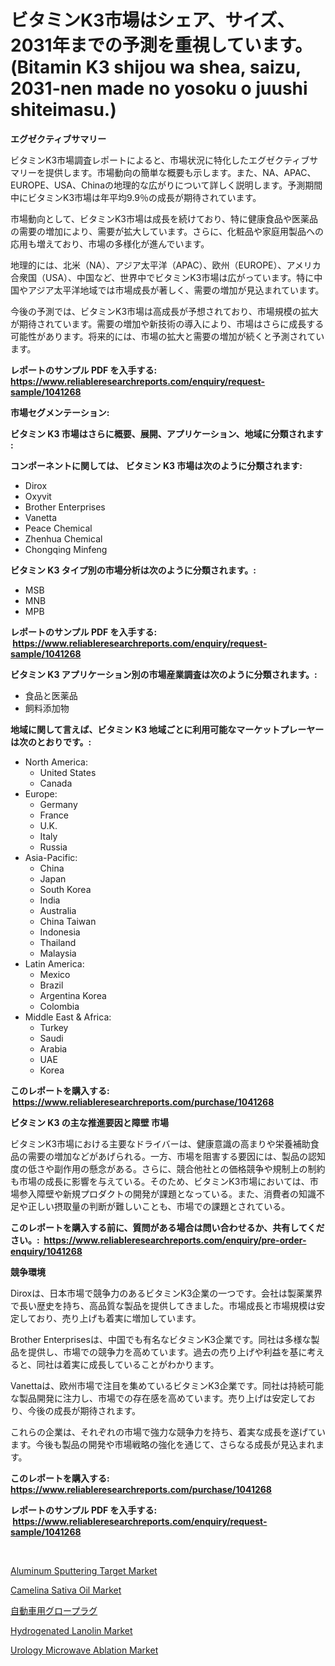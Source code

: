 <p><h1>ビタミンK3市場はシェア、サイズ、2031年までの予測を重視しています。 (Bitamin K3 shijou wa shea, saizu, 2031-nen made no yosoku o juushi shiteimasu.)</h1></p><p><strong>エグゼクティブサマリー</strong></p>
<p><p>ビタミンK3市場調査レポートによると、市場状況に特化したエグゼクティブサマリーを提供します。市場動向の簡単な概要も示します。また、NA、APAC、EUROPE、USA、Chinaの地理的な広がりについて詳しく説明します。予測期間中にビタミンK3市場は年平均9.9％の成長が期待されています。</p><p>市場動向として、ビタミンK3市場は成長を続けており、特に健康食品や医薬品の需要の増加により、需要が拡大しています。さらに、化粧品や家庭用製品への応用も増えており、市場の多様化が進んでいます。</p><p>地理的には、北米（NA）、アジア太平洋（APAC）、欧州（EUROPE）、アメリカ合衆国（USA）、中国など、世界中でビタミンK3市場は広がっています。特に中国やアジア太平洋地域では市場成長が著しく、需要の増加が見込まれています。</p><p>今後の予測では、ビタミンK3市場は高成長が予想されており、市場規模の拡大が期待されています。需要の増加や新技術の導入により、市場はさらに成長する可能性があります。将来的には、市場の拡大と需要の増加が続くと予測されています。</p></p>
<p><strong>レポートのサンプル PDF を入手する: <a href="https://www.reliableresearchreports.com/enquiry/request-sample/1041268">https://www.reliableresearchreports.com/enquiry/request-sample/1041268</a></strong></p>
<p><strong>市場セグメンテーション:</strong></p>
<p><strong> ビタミン K3 市場はさらに概要、展開、アプリケーション、地域に分類されます :</strong></p>
<p><strong>コンポーネントに関しては、 ビタミン K3 市場は次のように分類されます: &nbsp;</strong></p>
<p><ul><li>Dirox</li><li>Oxyvit</li><li>Brother Enterprises</li><li>Vanetta</li><li>Peace Chemical</li><li>Zhenhua Chemical</li><li>Chongqing Minfeng</li></ul></p>
<p><strong> ビタミン K3 タイプ別の市場分析は次のように分類されます。:</strong></p>
<p><ul><li>MSB</li><li>MNB</li><li>MPB</li></ul></p>
<p><strong>レポートのサンプル PDF を入手する: &nbsp;<a href="https://www.reliableresearchreports.com/enquiry/request-sample/1041268">https://www.reliableresearchreports.com/enquiry/request-sample/1041268</a></strong></p>
<p><strong> ビタミン K3 アプリケーション別の市場産業調査は次のように分類されます。:</strong></p>
<p><ul><li>食品と医薬品</li><li>飼料添加物</li></ul></p>
<p><strong>地域に関して言えば、ビタミン K3 地域ごとに利用可能なマーケットプレーヤーは次のとおりです。:</strong></p>
<p><ul>
    <li>
        North America:
        <ul>
            <li>United States</li>
            <li>Canada</li>
        </ul>
    </li>
    <li>
        Europe:
        <ul>
            <li>Germany</li>
            <li>France</li>
            <li>U.K.</li>
            <li>Italy</li>
            <li>Russia</li>
        </ul>
    </li>
    <li>
        Asia-Pacific:
        <ul>
            <li>China</li>
            <li>Japan</li>
            <li>South Korea</li>
            <li>India</li>
            <li>Australia</li>
            <li>China Taiwan</li>
            <li>Indonesia</li>
            <li>Thailand</li>
            <li>Malaysia</li>
        </ul>
    </li>
    <li>
        Latin America:
        <ul>
            <li>Mexico</li>
            <li>Brazil</li>
            <li>Argentina Korea</li>
            <li>Colombia</li>
        </ul>
    </li>
    <li>
        Middle East & Africa:
        <ul>
            <li>Turkey</li>
            <li>Saudi</li>
            <li>Arabia</li>
            <li>UAE</li>
            <li>Korea</li>
        </ul>
    </li>
    </ul></p>
<p><strong>このレポートを購入する: &nbsp;<a href="https://www.reliableresearchreports.com/purchase/1041268">https://www.reliableresearchreports.com/purchase/1041268</a></strong></p>
<p><strong>ビタミン K3 の主な推進要因と障壁 市場</strong></p>
<p><p>ビタミンK3市場における主要なドライバーは、健康意識の高まりや栄養補助食品の需要の増加などがあげられる。一方、市場を阻害する要因には、製品の認知度の低さや副作用の懸念がある。さらに、競合他社との価格競争や規制上の制約も市場の成長に影響を与えている。そのため、ビタミンK3市場においては、市場参入障壁や新規プロダクトの開発が課題となっている。また、消費者の知識不足や正しい摂取量の判断が難しいことも、市場での課題とされている。</p></p>
<p><strong>このレポートを購入する前に、質問がある場合は問い合わせるか、共有してください。:&nbsp; <a href="https://www.reliableresearchreports.com/enquiry/pre-order-enquiry/1041268">https://www.reliableresearchreports.com/enquiry/pre-order-enquiry/1041268</a></strong></p>
<p><strong>競争環境</strong></p>
<p><p>Diroxは、日本市場で競争力のあるビタミンK3企業の一つです。会社は製薬業界で長い歴史を持ち、高品質な製品を提供してきました。市場成長と市場規模は安定しており、売り上げも着実に増加しています。</p><p>Brother Enterprisesは、中国でも有名なビタミンK3企業です。同社は多様な製品を提供し、市場での競争力を高めています。過去の売り上げや利益を基に考えると、同社は着実に成長していることがわかります。</p><p>Vanettaは、欧州市場で注目を集めているビタミンK3企業です。同社は持続可能な製品開発に注力し、市場での存在感を高めています。売り上げは安定しており、今後の成長が期待されます。</p><p>これらの企業は、それぞれの市場で強力な競争力を持ち、着実な成長を遂げています。今後も製品の開発や市場戦略の強化を通じて、さらなる成長が見込まれます。</p></p>
<p><strong>このレポートを購入する: &nbsp; <a href="https://www.reliableresearchreports.com/purchase/1041268">https://www.reliableresearchreports.com/purchase/1041268</a></strong></p>
<p><strong>レポートのサンプル PDF を入手する: &nbsp;<a href="https://www.reliableresearchreports.com/enquiry/request-sample/1041268">https://www.reliableresearchreports.com/enquiry/request-sample/1041268</a></strong><strong></strong></p>
<p>&nbsp;</p>
<p><p><a href="https://issuu.com/reportprime-2/docs/aluminum-sputtering-target-market-size-2030.pptx">Aluminum Sputtering Target Market</a></p><p><a href="https://sudsy-motorcycle-bbc.notion.site/Global-Camelina-Sativa-Oil-Market-Size-and-Market-Trends-Insights-and-Projections-from-2024-to-2031-907c442bc001456287df0e79833eafa2">Camelina Sativa Oil Market</a></p><p><a href="https://github.com/oqxogxyvqe90775/Market-Research-Report-List-1/blob/main/7716116188655.md">自動車用グロープラグ</a></p><p><a href="https://issuu.com/reportprime-2/docs/hydrogenated-lanolin-market-size-2030.pptx">Hydrogenated Lanolin Market</a></p><p><a href="https://view.publitas.com/reportprime-1/urology-microwave-ablation-market-size-evaluating-its-market-trends-growth-and-projections-2023-2030/">Urology Microwave Ablation Market</a></p></p>
